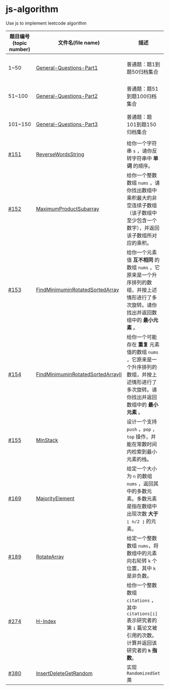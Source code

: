 # js-algorithm

Use js to implement leetcode algorithm

| 题目编号(topic number)                                       | 文件名(file name)                                            | 描述                                                         | description                                                  |
| ------------------------------------------------------------ | ------------------------------------------------------------ | ------------------------------------------------------------ | ------------------------------------------------------------ |
| 1~50                                                         | [General-Questions-Part1](https://github.com/JunLiangWangX/js-algorithm/tree/main/General-Questions-Part1) | 普通题：题1到题50归档集合                                    | GeneralQuestion：Question 1 to Question 50 archive collection |
| 51~100                                                       | [General-Questions-Part2](https://github.com/JunLiangWangX/js-algorithm/tree/main/General-Questions-Part2) | 普通题：题51到题100归档集合                                  | GeneralQuestion：Question 51 to Question 100 archive collection |
| 101~150                                                      | [General-Questions-Part3](https://github.com/JunLiangWangX/js-algorithm/tree/main/General-Questions-Part3) | 普通题：题101到题150归档集合                                 | GeneralQuestion：Question 101 to Question 150 archive collection |
| [#151](https://leetcode.cn/problems/reverse-words-in-a-string/) | [ReverseWordsString](https://github.com/JunLiangWangX/js-algorithm/blob/main/151.ReverseWordsString.js) | 给你一个字符串 `s` ，请你反转字符串中 **单词** 的顺序。      | Given an input string `s`, reverse the order of the **words**. |
| [#152](https://leetcode.cn/problems/maximum-product-subarray/) | [MaximumProductSubarray](https://github.com/JunLiangWangX/js-algorithm/blob/main/152.MaximumProductSubarray.js) | 给你一个整数数组 `nums` ，请你找出数组中乘积最大的非空连续子数组（该子数组中至少包含一个数字），并返回该子数组所对应的乘积。 | Given an integer array `nums`, find a subarray that has the largest product, and return *the product*. |
| [#153](https://leetcode.cn/problems/find-minimum-in-rotated-sorted-array/description/) | [FindMinimuminRotatedSortedArray](https://github.com/JunLiangWangX/js-algorithm/blob/main/153.FindMinimuminRotatedSortedArray.js) | 给你一个元素值 **互不相同** 的数组 `nums` ，它原来是一个升序排列的数组，并按上述情形进行了多次旋转。请你找出并返回数组中的 **最小元素** 。 | Given the sorted rotated array `nums` of **unique** elements, return *the minimum element of this array*. |
| [#154](https://leetcode.cn/problems/find-minimum-in-rotated-sorted-array-ii/description/) | [FindMinimuminRotatedSortedArrayII](https://github.com/JunLiangWangX/js-algorithm/blob/main/154.FindMinimuminRotatedSortedArrayII.js) | 给你一个可能存在 **重复** 元素值的数组 `nums` ，它原来是一个升序排列的数组，并按上述情形进行了多次旋转。请你找出并返回数组中的 **最小元素** 。 | Given the sorted rotated array `nums` that may contain **duplicates**, return *the minimum element of this array*. |
| [#155](https://leetcode.cn/problems/min-stack/description/)  | [MinStack](https://github.com/JunLiangWangX/js-algorithm/blob/main/155.MinStack.js) | 设计一个支持 `push` ，`pop` ，`top` 操作，并能在常数时间内检索到最小元素的栈。 | Design a stack that supports push, pop, top, and retrieving the minimum element in constant time. |
| [#169](https://leetcode.cn/problems/majority-element/description/) | [MajorityElement](https://github.com/JunLiangWangX/js-algorithm/blob/main/169.MajorityElement.js) | 给定一个大小为 `n` 的数组 `nums` ，返回其中的多数元素。多数元素是指在数组中出现次数 **大于** `⌊ n/2 ⌋` 的元素。 | Given an array `nums` of size `n`, return *the majority element*. |
| [#189](https://leetcode.cn/problems/rotate-array/)           | [RotateArray](https://github.com/JunLiangWangX/js-algorithm/blob/main/189.RotateArray.js) | 给定一个整数数组 `nums`，将数组中的元素向右轮转 `k` 个位置，其中 `k` 是非负数。 | Given an integer array nums, rotate the array to the right by k steps, where k is non-negative. |
| [#274](https://leetcode.cn/problems/h-index/description/?envType=study-plan-v2&envId=top-interview-150) | [H-Index](https://github.com/JunLiangWangX/js-algorithm/blob/main/274.H-Index.js) | 给你一个整数数组 `citations` ，其中 `citations[i]` 表示研究者的第 `i` 篇论文被引用的次数。计算并返回该研究者的 **`h` 指数**。 | Given an array of integers `citations` where `citations[i]` is the number of citations a researcher received for their `ith` paper, return *the researcher's h-index*. |
| [#380](https://leetcode.cn/problems/insert-delete-getrandom-o1/description/?envType=study-plan-v2&envId=top-interview-150) | [InsertDeleteGetRandom](https://github.com/JunLiangWangX/js-algorithm/blob/main/380.InsertDeleteGetRandom.js) | 实现`RandomizedSet` 类                                       | Implement the `RandomizedSet` class                          |

